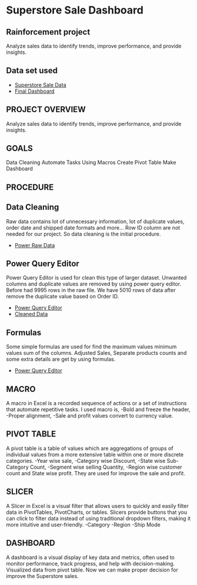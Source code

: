 # Superstore Sale Dashboard
## Rainforcement project
Analyze sales data to identify trends, improve performance, and provide insights.

## Data set used
- <a href="https://github.com/prabinp242/Superstore_Sale_Dashboard/blob/main/Rainforcement%20Project.xlsx"> Superstore Sale Data </a>
- <a href="https://github.com/prabinp242/Superstore_Sale_Dashboard/blob/main/Final%20Dashboard.png"> Final Dashboard </a>

## PROJECT  OVERVIEW
  Analyze sales data to identify trends, improve performance, and provide insights.

## GOALS
  Data Cleaning
  Automate Tasks Using Macros
  Create Pivot Table
  Make Dashboard

## PROCEDURE

## Data Cleaning
  Raw data contains lot of unnecessary information, lot of duplicate values, order date and shipped date formats and more…
  Row ID column are not needed for our project. So data cleaning is the initial procedure.
  - <a href="https://github.com/prabinp242/Superstore_Sale_Dashboard/blob/main/Raw%20Data.png"> Power Raw Data </a>
  
## Power Query Editor
  Power Query Editor is used for clean this type of larger dataset.
  Unwanted columns and duplicate values are removed by using power query editor. 
  Before had 9995 rows in the raw file. 
  We have 5010 rows of data after remove the duplicate value based on Order ID.
   - <a href="https://github.com/prabinp242/Superstore_Sale_Dashboard/blob/main/Power%20query%20editor.png"> Power Query Editor </a>
   - <a href="https://github.com/prabinp242/Superstore_Sale_Dashboard/blob/main/Cleaned%20data.png"> Cleaned Data </a>
  
## Formulas
  Some simple formulas are used for find the maximum values minimum values sum of the columns.
  Adjusted Sales, Separate products counts and some extra details are get by using formulas.
   - <a href="https://github.com/prabinp242/Superstore_Sale_Dashboard/blob/main/Basic%20Formulas.png"> Power Query Editor </a>
  
## MACRO
  A macro in Excel is a recorded sequence of actions or a set of instructions that automate repetitive tasks.
  I used macro is,
    -Bold and freeze the header,
    -Proper alignment,
    -Sale and profit values convert to currency value.
## PIVOT TABLE
  A pivot table is a table of values which are aggregations of groups of individual values from a more extensive table within one or more discrete categories.
    -Year wise sale,
    -Category wise Discount,
    -State wise Sub-Category Count,
    -Segment wise selling Quantity,
    -Region wise customer count and State wise profit.
  They are used for improve the sale and profit. 
## SLICER
  A Slicer in Excel is a visual filter that allows users to quickly and easily filter data in PivotTables, PivotCharts, or tables. Slicers provide buttons that you can click to filter data instead of using 
  traditional dropdown filters, making it more intuitive and user-friendly.
    -Category
    -Region
    -Ship Mode
## DASHBOARD
  A dashboard is a visual display of key data and metrics, often used to monitor performance, track progress, and help with decision-making.
  Visualized data from pivot table. Now we can make proper decision for improve the Superstore sales.






    
    
